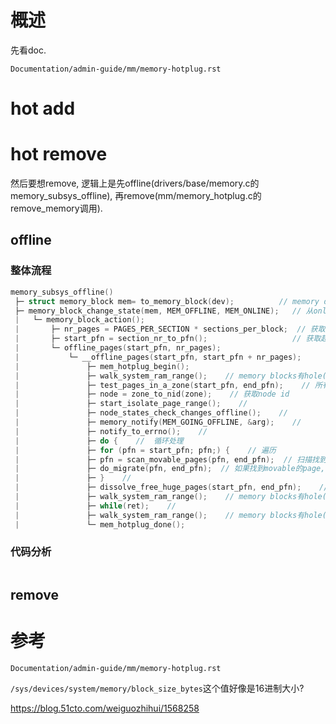 
# 概述

先看doc.

`Documentation/admin-guide/mm/memory-hotplug.rst`

# hot add

# hot remove

然后要想remove, 逻辑上是先offline(drivers/base/memory.c的memory_subsys_offline), 再remove(mm/memory_hotplug.c的remove_memory调用).

## offline

### 整体流程

```cpp
memory_subsys_offline()
 ├─ struct memory_block mem= to_memory_block(dev);          // memory dev转换成 memory_block
 ├─ memory_block_change_state(mem, MEM_OFFLINE, MEM_ONLINE);   // 从online转换成offline
 |   └─ memory_block_action();
 |       ├─ nr_pages = PAGES_PER_SECTION * sections_per_block;  // 获取这个block包含的页数
 |       ├─ start_pfn = section_nr_to_pfn();                   // 获取起始pfn  
 |       └─ offline_pages(start_pfn, nr_pages);
 |           └─ __offline_pages(start_pfn, start_pfn + nr_pages);
 |               ├─ mem_hotplug_begin();
 |               ├─ walk_system_ram_range();    // memory blocks有hole(空洞)则不允许offline
 |               ├─ test_pages_in_a_zone(start_pfn, end_pfn);    // 所有页面必须在同一个zone
 |               ├─ node = zone_to_nid(zone);    // 获取node id
 |               ├─ start_isolate_page_range();    // 
 |               ├─ node_states_check_changes_offline();    // 
 |               ├─ memory_notify(MEM_GOING_OFFLINE, &arg);    // 
 |               ├─ notify_to_errno();    // 
 |               ├─ do {    //  循环处理
 |               ├─ for (pfn = start_pfn; pfn;) {    // 遍历
 |               ├─ pfn = scan_movable_pages(pfn, end_pfn);  // 扫描找到第一个movable的page, 找不到返回0
 |               ├─ do_migrate(pfn, end_pfn);  // 如果找到movable的page, 则迁移
 |               ├─ }    // 
 |               ├─ dissolve_free_huge_pages(start_pfn, end_pfn);    // 
 |               ├─ walk_system_ram_range();    // memory blocks有hole(空洞)则不允许offline
 |               ├─ while(ret);    // 
 |               ├─ walk_system_ram_range();    // memory blocks有hole(空洞)则不允许offline
 |               └─ mem_hotplug_done();
```

### 代码分析

```cpp

```

## remove


# 参考

`Documentation/admin-guide/mm/memory-hotplug.rst`

`/sys/devices/system/memory/block_size_bytes`这个值好像是16进制大小?

https://blog.51cto.com/weiguozhihui/1568258